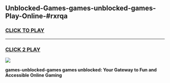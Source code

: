 
## Unblocked-Games-games-unblocked-games-Play-Online-#rxrqa
<h3>
<a href="https://premium.freeplayer.one?title=games-unblocked-games&ref=27F">CLICK TO PLAY</a></h3>
<hr>

<h3>
<a href="https://premium.freeplayer.one?title=games-unblocked-games&ref=27F">CLICK 2 PLAY</a>
  
</h3>

<a href="https://premium.freeplayer.one?title=games-unblocked-games&ref=27F"><img src="https://clearcache.store/games.png"></a>


**games-unblocked-games games unblocked: Your Gateway to Fun and Accessible Online Gaming**
